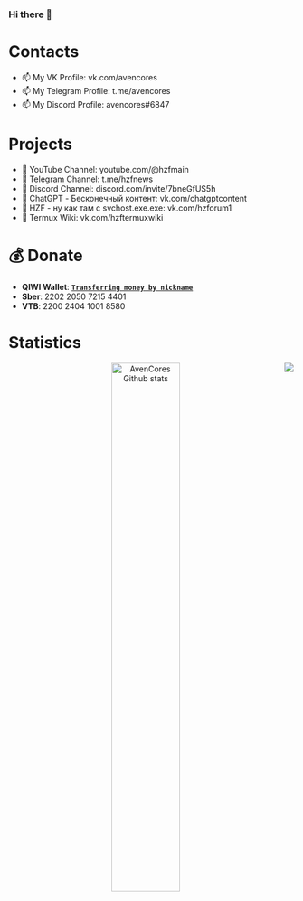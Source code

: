 ### Hi there 👋


# Contacts
- 📫 My VK Profile: vk.com/avencores
- 📫 My Telegram Profile: t.me/avencores
- 📫 My Discord Profile: avencores#6847

# Projects
- 💸 YouTube Channel: youtube.com/@hzfmain
- 💸 Telegram Channel: t.me/hzfnews
- 💸 Discord Channel: discord.com/invite/7bneGfUS5h
- 💸 ChatGPT - Бесконечный контент: vk.com/chatgptcontent
- 💸 HZF - ну как там с svchost.exe.exe: vk.com/hzforum1
- 💸 Termux Wiki: vk.com/hzftermuxwiki

# 💰 Donate
+  **QIWI Wallet**: [**`Transferring money by nickname`**](https://qiwi.com/n/AVENCORESDONATE)
+ **Sber**: 2202 2050 7215 4401
+ **VTB**: 2200 2404 1001 8580

# Statistics
<div align="left" style="text-align:center">
    <a href="#">
        <img width="49%" src="https://github-readme-stats.vercel.app/api?username=AvenCores&show_icons=true&theme=dark&count_private=true"
            alt="AvenCores Github stats">
    </a>
<a href="https://github.com/AvenCores?tab=repositories">
  <img align="right" src="https://github-readme-stats.anuraghazra1.vercel.app/api/top-langs/?username=AvenCores&theme=dark&hide_langs_below=0&title_color=FFF" />
</a>
